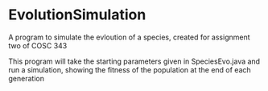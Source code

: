 # EvolutionSimulation
A program to simulate the evloution of a species, created for assignment two of COSC 343

This program will take the starting parameters given in SpeciesEvo.java and run a simulation, showing the fitness of the population at the end of each generation 
